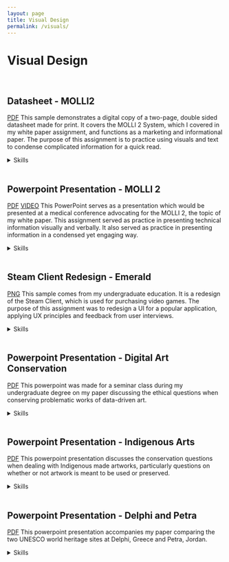 ```yaml
---
layout: page
title: Visual Design
permalink: /visuals/
---
```


# Visual Design

<br>

## Datasheet - MOLLI2
[PDF][datasheet]
This sample demonstrates a digital copy of a two-page, double sided datasheet made for print. It covers the MOLLI 2 System, which I covered in my white paper assignment, and functions as a marketing and informational paper. The purpose of this assignment is to practice using visuals and text to condense complicated information for a quick read.

<details>
<summary>Skills</summary>
<li>Graphic design</li>
<li>Illustrations</li>
<li>Informative and persuasive writing</li>
<li>Adobe InDesign</li>
</details>
<br>

## Powerpoint Presentation - MOLLI 2
[PDF][mollipp] [VIDEO][mollivid]
This PowerPoint serves as a presentation which would be presented at a medical conference advocating for the MOLLI 2, the topic of my white paper. This assignment served as practice in presenting technical information visually and verbally. It also served as practice in presenting information in a condensed yet engaging way.

<details>
<summary>Skills</summary>
<li>Persuasive script writing</li>
<li>Designing slide deck</li>
<li>Clear/concise communication</li>
<li>Illustrations</li>
<li>Microsoft Powerpoint</li>
</details>
<br>

## Steam Client Redesign - Emerald
[PNG][steam]
This sample comes from my undergraduate education. It is a redesign of the Steam Client, which is used for purchasing video games. The purpose of this assignment was to redesign a UI for a popular application, applying UX principles and feedback from user interviews.

<details>
<summary>Skills</summary>
<li>Graphic design</li>
<li>User interviews</li>
<li>Figma</li>
</details>
<br>

## Powerpoint Presentation - Digital Art Conservation
[PDF][aiart]
This powerpoint was made for a seminar class during my undergraduate degree on my paper discussing the ethical questions when conserving problematic works of data-driven art.

<details>
<summary>Skills</summary>
<li>Designing slide deck</li>
<li>Clear/concise communication</li>
<li>Microsoft Powerpoint</li>
</details>
<br>

## Powerpoint Presentation - Indigenous Arts
[PDF][indigenous]
This powerpoint presentation discusses the conservation questions when dealing with Indigenous made artworks, particularly questions on whether or not artwork is meant to be used or preserved.

<details>
<summary>Skills</summary>
<li>Designing slide deck</li>
<li>Clear/concise communication</li>
<li>Microsoft Powerpoint</li>
</details>
<br>

## Powerpoint Presentation - Delphi and Petra
[PDF][unesco]
This powerpoint presentation accompanies my paper comparing the two UNESCO world heritage sites at Delphi, Greece and Petra, Jordan.

<details>
<summary>Skills</summary>
<li>Designing slide deck</li>
<li>Clear/concise communication</li>
<li>Microsoft Powerpoint</li>
</details>
<br>


[datasheet]: /files/SMcNeelyDatasheet.pdf
[mollipp]: /files/SMcNeelyWPPowerpoint.pdf

[mollivid]: https://youtu.be/_ZKtdj3YgSo

[steam]: /files/steamRedesign.png

[aiart]: /files/presentationFinalMcNeely.pdf
[indigenous]: /files/Indigenous%20Arts.pdf
[unesco]: /files/McNeelyFinalPowerPoint405.pdf


